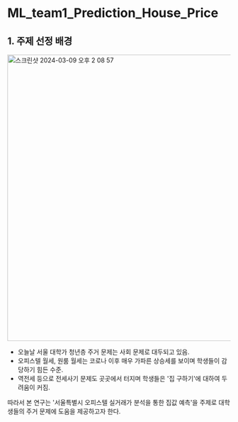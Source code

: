 # ML_team1_Prediction_House_Price

## 1. 주제 선정 배경

<img width="646" alt="스크린샷 2024-03-09 오후 2 08 57" src="https://github.com/khuda-5th/ML_team1_Prediction_House_Price/assets/158314564/dd65351b-a3f6-437a-ae86-01c56055aeba">

- 오늘날 서울 대학가 청년층 주거 문제는 사회 문제로 대두되고 있음. 
- 오피스텔 월세, 원룸 월세는 코로나 이후 매우 가파른 상승세를 보이며 학생들이 감당하기 힘든 수준.
- 역전세 등으로 전세사기 문제도 곳곳에서 터지며 학생들은 '집 구하기'에 대하여 두려움이 커짐. 

따라서 본 연구는 '서울특별시 오피스텔 실거래가 분석을 통한 집값 예측'을 주제로 대학생들의 주거 문제에 도움을 제공하고자 한다. 

